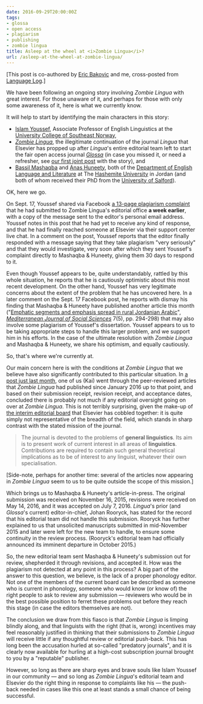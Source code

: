 ```yaml
---
date: 2016-09-29T20:00:00Z
tags:
- glossa
- open access
- plagiarism
- publishing
- zombie lingua
title: Asleep at the wheel at <i>Zombie Lingua</i>?
url: /asleep-at-the-wheel-at-zombie-lingua/
---
```


[This post is co-authored by [Eric Bakovic](http://idiom.ucsd.edu/~ebakovic/) and me, cross-posted from [Language Log](http://languagelog.ldc.upenn.edu/nll/?p=28545).]

We have been following an ongoing story involving <i>Zombie Lingua</i> with great interest. For those unaware of it, and perhaps for those with only some awareness of it, here is what we currently know.

It will help to start by identifying the main characters in this story:
<ul>
 	<li><a href="https://sites.google.com/site/imyoussef/">Islam Youssef</a>, Associate Professor of English Linguistics at the <a href="http://www.usn.no/">University College of Southeast Norway</a>,</li>
 	<li><a href="http://www.journals.elsevier.com/lingua/"><i>Zombie Lingua</i></a>, the illegitimate continuation of the journal <i>Lingua</i> that Elsevier has propped up after <i>Lingua</i>'s entire editorial team left to start the fair open access journal <a href="http://www.glossa-journal.org/"><i>Glossa</i></a> (in case you missed it, or need a refresher, see <a href="http://languagelog.ldc.upenn.edu/nll/?p=22162">our first joint post</a> with the story), and</li>
 	<li><a href="https://eis.hu.edu.jo/cv/11207.pdf">Bassil Mashaqba</a> and <a href="https://eis.hu.edu.jo/cv/11218.pdf">Anas Huneety</a>, both of the <a href="https://hu.edu.jo/fac/dept/DepDefault.aspx?deptid=56020000">Department of English Language and Literature</a> at The <a href="https://hu.edu.jo">Hashemite University</a> in Jordan (and both of whom received their PhD from the <a href="http://www.salford.ac.uk/">University of Salford</a>).</li>
</ul>
OK, here we go.

On Sept. 17, Youssef shared via Facebook <a href="https://docs.google.com/viewer?a=v&amp;pid=sites&amp;srcid=ZGVmYXVsdGRvbWFpbnxpbXlvdXNzZWZ8Z3g6OTdmZDNhOTBlZTBjNjZh">a 13-page plagiarism complaint</a> that he had submitted to Zombie Lingua's editorial office <b>a week earlier</b>, with a copy of the message sent to the editor's personal email address. Youssef notes in this post that he had yet to receive any kind of response, and that he had finally reached someone at Elsevier via their support center live chat. In a comment on the post, Youssef reports that the editor finally responded with a message saying that they take plagiarism "very seriously" and that they would investigate, very soon after which they sent Youssef's complaint directly to Mashaqba &amp; Huneety, giving them 30 days to respond to it.

Even though Youssef appears to be, quite understandably, rattled by this whole situation, he reports that he is cautiously optimistic about this most recent development. On the other hand, Youssef has very legitimate concerns about the extent of the problem that he has uncovered here. In a later comment on the Sept. 17 Facebook post, he reports with dismay his finding that Mashaqba &amp; Huneety have published another article this month ("<a href="http://www.mcser.org/journal/index.php/mjss/article/view/9465/9135">Emphatic segments and emphasis spread in rural Jordanian Arabic</a>", <a href="http://www.mcser.org/journal/index.php/mjss/index"><i>Mediterranean Journal of Social Sciences</i></a> 7(5), pp. 294-298) that may also involve some plagiarism of Youssef's dissertation. Youssef appears to us to be taking appropriate steps to handle this larger problem, and we support him in his efforts. In the case of the ultimate resolution with <i>Zombie Lingua</i> and Mashaqba &amp; Huneety, we share his optimism, and equally cautiously.

So, that's where we're currently at.

Our main concern here is with the conditions at <i>Zombie Lingua</i> that we believe have also significantly contributed to this particular situation. In <a href="http://kaivonfintel.org/checking-on-the-zombies/">a post just last month</a>, one of us (Kai) went through the peer-reviewed articles that <i>Zombie Lingua</i> had published since January 2016 up to that point, and based on their submission receipt, revision receipt, and acceptance dates, concluded there is probably not much if any editorial oversight going on over at <i>Zombie Lingua</i>. This is not terribly surprising, given the make-up of <a href="http://www.journals.elsevier.com/lingua/editorial-board/">the interim editorial board</a> that Elsevier has cobbled together: it is quite simply not representative of the breadth of the field, which stands in sharp contrast with the stated mission of the journal.
<blockquote>The journal is devoted to the problems of <b>general linguistics</b>. Its aim is to present work of current interest in all areas of <b>linguistics</b>. Contributions are required to contain such general theoretical implications as to be of interest to any linguist, whatever their own specialisation.</blockquote>
[Side-note, perhaps for another time: several of the articles now appearing in <i>Zombie Lingua</i> seem to us to be quite outside the scope of this mission.]

Which brings us to Mashaqba &amp; Huneety's article-in-press. The original submission was received on November 16, 2015, revisions were received on May 14, 2016, and it was accepted on July 7, 2016. <i>Lingua</i>'s prior (and <i>Glossa</i>'s current) editor-in-chief, Johan Rooryck, has stated for the record that his editorial team did not handle this submission. Rooryck has further explained to us that unsolicited manuscripts submitted in mid-November 2015 and later were left for the new team to handle, to ensure some continuity in the review process. (Rooryck's editorial team had officially announced its imminent departure in October 2015.)

So, the new editorial team sent Mashaqba &amp; Huneety's submission out for review, shepherded it through revisions, and accepted it. How was the plagiarism not detected at any point in this process? A big part of the answer to this question, we believe, is the lack of a proper phonology editor. Not one of the members of the current board can be described as someone who is current in phonology, someone who would know (or know of) the right people to ask to review any submission — reviewers who would be in the best possible position to ferret these problems out before they reach this stage (in case the editors themselves are not).

The conclusion we draw from this fiasco is that <i>Zombie Lingua</i> is limping blindly along, and that linguists with the right (that is, wrong) incentives may feel reasonably justified in thinking that their submissions to <i>Zombie Lingua</i> will receive little if any thoughtful review or editorial push-back. This has long been the accusation hurled at so-called "predatory journals", and it is clearly now available for hurling at a high-cost subscription journal brought to you by a "reputable" publisher.

However, so long as there are sharp eyes and brave souls like Islam Youssef in our community — and so long as <i>Zombie Lingua</i>'s editorial team and Elsevier do the right thing in response to complaints like his — the push-back needed in cases like this one at least stands a small chance of being successful.